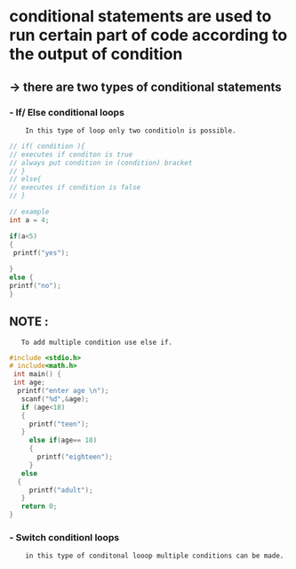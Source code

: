 # conditional statements are used to run certain part of code according to the output of condition
## -> there are two types of conditional statements
  ### - If/ Else conditional loops
        In this type of loop only two conditioln is possible.
 ```c
// if( condition ){
// executes if conditon is true
// always put condition in (condition) bracket
// }
// else{
// executes if condition is false
// }

// example
int a = 4;

if(a<5)
{
  printf("yes");
  
}
else {
printf("no");
}
```
## NOTE :
       To add multiple condition use else if.
```c
#include <stdio.h>
# include<math.h>
 int main() {
 int age;
  printf("enter age \n");
   scanf("%d",&age);
   if (age<18)
   {
     printf("teen");
   }
     else if(age== 18)
     {
       printf("eighteen");
     }
   else
  {
     printf("adult");
   }
   return 0;
}
```
 ### -  Switch conditionl loops
        in this type of conditonal looop multiple conditions can be made.

